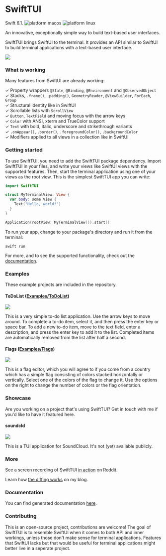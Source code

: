 # SwiftTUI

Swift 6.1.
![platform macos](https://user-images.githubusercontent.com/13484323/184016156-817e14dc-24b5-4b46-a4d4-0de9391a37a4.svg)
![platform linux](https://user-images.githubusercontent.com/13484323/184016263-afa5dd0c-8d9a-4fba-91fe-23e892d64cca.svg)

An innovative, exceptionally simple way to build text-based user interfaces.

SwiftTUI brings SwiftUI to the terminal. It provides an API similar to SwiftUI to build terminal applications with a text-based user interface.

![](screenshot.png)

### What is working

Many features from SwiftUI are already working:

✓ Property wrappers `@State`, `@Binding`, `@Environment` and `@ObservedObject`<br>
✓ Stacks, `.frame()`, `.padding()`, `GeometryReader`, `@ViewBuilder`, `ForEach`, `Group`<br>
✓ Structural identity like in SwiftUI<br>
✓ Scrollable lists with `ScrollView`<br>
✓ `Button`, `TextField` and moving focus with the arrow keys<br>
✓ `Color` with ANSI, xterm and TrueColor support<br>
✓ `Text` with bold, italic, underscore and strikethrough variants<br>
✓ `.onAppear()`, `.border()`, `.foregroundColor()`, `.backgroundColor`<br>
✓ Modifiers applied to all views in a collection like in SwiftUI

### Getting started

To use SwiftTUI, you need to add the SwiftTUI package dependency. Import SwiftTUI in your files, and write your views like SwiftUI views with the supported features. Then, start the terminal application using one of your views as the root view. This is the simplest SwiftTUI app you can write:

```swift
import SwiftTUI

struct MyTerminalView: View {
  var body: some View {
    Text("Hello, world!")
  }
}

Application(rootView: MyTerminalView()).start()
```

To run your app, change to your package's directory and run it from the terminal:

```
swift run
```

For more, and to see the supported functionality, check out the [documentation](https://rensbreur.github.io/SwiftTUI/documentation/swifttui/).

### Examples

These example projects are included in the repository.

#### ToDoList ([Examples/ToDoList](Examples/ToDoList))

![](Examples/ToDoList/screenshot.png)

This is a very simple to-do list application. Use the arrow keys to move around. To complete a to-do item, select it, and then press the enter key or space bar. To add a new to-do item, move to the text field, enter a description, and press the enter key to add it to the list. Completed items are automatically removed from the list after half a second.

#### Flags ([Examples/Flags](Examples/Flags))

![](Examples/Flags/screenshot.png)

This is a flag editor, which you will agree to if you come from a country which has a simple flag consisting of colors stacked horizontally or vertically. Select one of the colors of the flag to change it. Use the options on the right to change the number of colors or the flag orientation.

### Showcase

Are you working on a project that's using SwiftTUI? Get in touch with me if you'd like to have it featured here.

#### soundcld

![](https://github.com/rensbreur/SwiftTUI/assets/13484323/b585708c-3606-495e-a96e-3eba92f39916)

This is a TUI application for SoundCloud. It's not (yet) available publicly.

### More

See a screen recording of SwiftTUI [in action](https://www.reddit.com/r/SwiftUI/comments/wlabyn/im_making_a_version_of_swiftui_for_terminal/) on Reddit.

Learn how [the diffing works](https://rensbr.eu/blog/swiftui-diffing/) on my blog.

### Documentation

You can find generated documentation [here](https://rensbreur.github.io/SwiftTUI/documentation/swifttui/).

### Contributing

This is an open-source project, contributions are welcome! The goal of SwiftTUI is to resemble SwiftUI when it comes to both API and   inner workings, unless those don't make sense for terminal applications. Features that SwiftUI lacks but that would be useful for terminal applications might better live in a seperate project.
